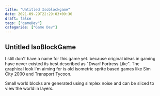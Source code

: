 ```yaml
---
title: "Untitled Isoblockgame"
date: 2021-09-29T22:29:03+09:30
draft: false
tags: ["gameDev"]
categories: ["Game Dev"]
---
```


## Untitled IsoBlockGame

I still don't have a name for this game yet. because original ideas in gaming have never existed 
its best described as "Dwarf Fortress Like". The graphical look I'm aiming for is old isometric sprite based 
games like Sim City 2000 and Transport Tycoon. 

Small world blocks are generated using simplex noise and can be sliced to view the world in layers.
      
